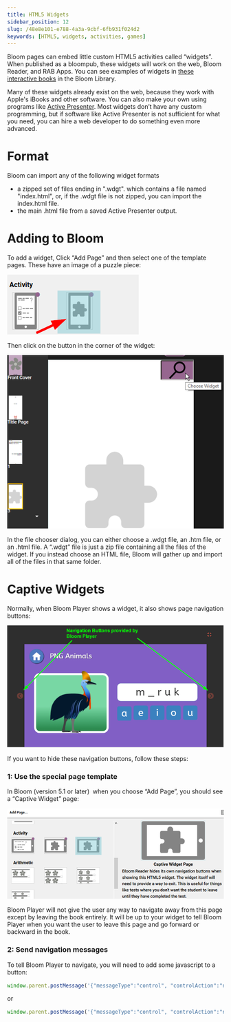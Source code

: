 ```yaml
---
title: HTML5 Widgets
sidebar_position: 12
slug: /48e8e101-e788-4a3a-9cbf-6fb931f024d2
keywords: [HTML5, widgets, activities, games]
---
```




Bloom pages can embed little custom HTML5 activities called “widgets”. When published as a bloompub, these widgets will work on the web, Bloom Reader, and RAB Apps. You can see examples of widgets in [these interactive books](https://bloomlibrary.org/activities/books-with-widgets) in the Bloom Library.


Many of these widgets already exist on the web, because they work with Apple's iBooks and other software. You can also make your own using programs like [Active Presenter](https://atomisystems.com/activepresenter/). Most widgets don’t have any custom programming, but if software like Active Presenter is not sufficient for what you need, you can hire a web developer to do something even more advanced.


# Format


Bloom can import any of the following widget formats

- a zipped set of files ending in ".wdgt". which contains a file named "index.html", or, if the .wdgt file is not zipped, you can import the index.html file.
- the main .html file from a saved Active Presenter output.

# Adding to Bloom


To add a widget, Click “Add Page” and then select one of the template pages. These have an image of a puzzle piece:


![](./407199131.png)


Then click on the button in the corner of the widget:


![](./431553782.png)


In the file chooser dialog, you can either choose a .wdgt file, an .htm file, or an .html file. A “.wdgt” file is just a zip file containing all the files of the widget. If you instead choose an HTML file, Bloom will gather up and import all of the files in that same folder.


# Captive Widgets


Normally, when Bloom Player shows a widget, it also shows page navigation buttons:


![](./346919601.png)


If you want to hide these navigation buttons, follow these steps:


### 1: Use the special page template


In Bloom (version 5.1 or later)  when you choose “Add Page”, you should see a “Captive Widget” page:


![](./729849789.png)


Bloom Player will not give the user any way to navigate away from this page except by leaving the book entirely. It will be up to your widget to tell Bloom Player when you want the user to leave this page and go forward or backward in the book.


### 2: Send navigation messages


To tell Bloom Player to navigate, you will need to add some javascript to a button:


<div class='notion-row'>
<div class='notion-column'>

```javascript
window.parent.postMessage('{"messageType":"control", "controlAction":"navigate-to-previous-page"}',"*");
```

</div>
</div>


or


<div class='notion-row'>
<div class='notion-column'>

```javascript
window.parent.postMessage('{"messageType":"control", "controlAction":"navigate-to-next-page"}',"*");
```

</div>
</div>

